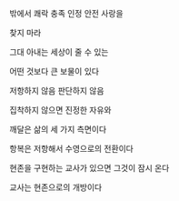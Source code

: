 밖에서 쾌락 충족 인정 안전 사랑을

찾지 마라

그대 아내는 세상이 줄 수 있는

어떤 것보다 큰 보물이 있다

저항하지 않음 판단하지 않음

집착하지 않으면 진정한 자유와

깨달은 삶의 세 가지 측면이다

항복은 저항해서 수영으로의 전환이다

현존을 구현하는 교사가 있으면 그것이 잠시 온다

교사는 현존으로의 개방이다

